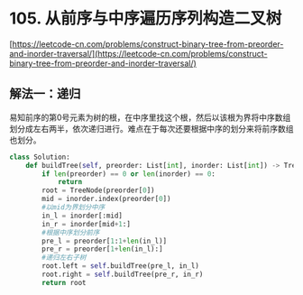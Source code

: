 # 105. 从前序与中序遍历序列构造二叉树

[https://leetcode-cn.com/problems/construct-binary-tree-from-preorder-and-inorder-traversal/](https://leetcode-cn.com/problems/construct-binary-tree-from-preorder-and-inorder-traversal/)

## 解法一：递归

易知前序的第0号元素为树的根，在中序里找这个根，然后以该根为界将中序数组划分成左右两半，依次递归进行。难点在于每次还要根据中序的划分来将前序数组也划分。

```python
class Solution:
    def buildTree(self, preorder: List[int], inorder: List[int]) -> TreeNode:
        if len(preorder) == 0 or len(inorder) == 0:
            return
        root = TreeNode(preorder[0])
        mid = inorder.index(preorder[0])
        #以mid为界划分中序
        in_l = inorder[:mid]
        in_r = inorder[mid+1:]
        #根据中序划分前序
        pre_l = preorder[1:1+len(in_l)]
        pre_r = preorder[1+len(in_l):]
        #递归左右子树
        root.left = self.buildTree(pre_l, in_l)
        root.right = self.buildTree(pre_r, in_r)
        return root
```

